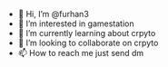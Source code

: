 - 👋 Hi, I’m @furhan3
- 👀 I’m interested in gamestation
- 🌱 I’m currently learning about crpyto
- 💞️ I’m looking to collaborate on crpyto
- 📫 How to reach me just send dm

<!---
furhan3/furhan3 is a ✨ special ✨ repository because its `README.md` (this file) appears on your GitHub profile.
You can click the Preview link to take a look at your changes.
--->
